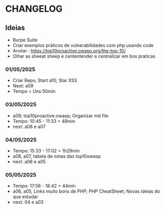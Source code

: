 # CHANGELOG

## Ideias

+ Burpe Suite
+ Criar exemplos práticos de vulnerabilidades com php usando code
+ Anotar : https://top10proactive.owasp.org/the-top-10/
+ Olhar as sheeat sheep e cententender e centralizar em bos praticas

### 01/05/2025

+ Criar Repo; Start a10; Star XSS
+ Next: a09
+ Tempo = Uns 50min

### 03/05/2025

+ a09; top10proactive.owasp; Organizar md file
+ Tempo: 10:45 - 11:33 = 48min
+ next: a08 e a07

### 04/05/2025

+ Tempo: 15:33 - 17:02 = 1h29min
+ a08, a07, tabela de notas das top10owasp
+ next: a06 e a05

### 05/05/2025

+ Tempo: 17:56 - 18:42 = 44min
+ a06, a05, Links muito bons de PHP; PHP CheatSheet; Novas ideias do que estudar
+ next: 04 e a03

